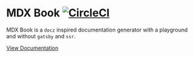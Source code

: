 # MDX Book [![CircleCI](https://circleci.com/gh/coralproject/mdx-book.svg?style=svg)](https://circleci.com/gh/coralproject/mdx-book)

MDX Book is a `docz` inspired documentation generator with a playground and without `gatsby` and `ssr`.

[View Documentation](https://coralproject-mdx-book.netlify.app/)
